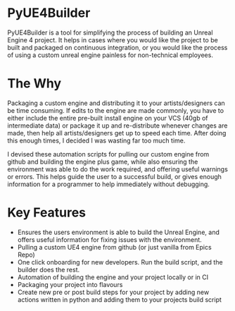 # PyUE4Builder
PyUE4Builder is a tool for simplifying the process of building an Unreal Engine 4 project. It helps in cases where you would like the project to be built and packaged on continuous integration, or you would like the process of using a custom unreal engine painless for non-technical employees.

# The Why
Packaging a custom engine and distributing it to your artists/designers can be time consuming. If edits to the engine are made commonly, you have to either include the entire pre-built install engine on your VCS (40gb of intermediate data) or package it up and re-distribute whenever changes are made, then help all artists/designers get up to speed each time. After doing this enough times, I decided I was wasting far too much time.

I devised these automation scripts for pulling our custom engine from github and building the engine plus game, while also ensuring the environment was able to do the work required, and offering useful warnings or errors. This helps guide the user to a successful build, or gives enough information for a programmer to help immediately without debugging.

# Key Features
* Ensures the users environment is able to build the Unreal Engine, and offers useful information for fixing issues with the environment.
* Pulling a custom UE4 engine from github (or just vanilla from Epics Repo)
* One click onboarding for new developers. Run the build script, and the builder does the rest.
* Automation of building the engine and your project locally or in CI
* Packaging your project into flavours
* Create new pre or post build steps for your project by adding new actions written in python and adding them to your projects build script

